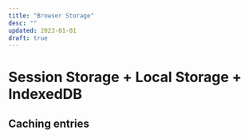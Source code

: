 ```yaml
---
title: "Browser Storage"
desc: ""
updated: 2023-01-01
draft: true
---
```


# Session Storage + Local Storage + IndexedDB

## Caching entries
